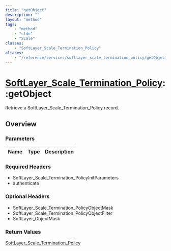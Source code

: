 ```yaml
---
title: "getObject"
description: ""
layout: "method"
tags:
    - "method"
    - "sldn"
    - "Scale"
classes:
    - "SoftLayer_Scale_Termination_Policy"
aliases:
    - "/reference/services/softlayer_scale_termination_policy/getObject"
---
```

# [SoftLayer_Scale_Termination_Policy](/reference/services/SoftLayer_Scale_Termination_Policy)::getObject

Retrieve a SoftLayer_Scale_Termination_Policy record.


## Overview 


### Parameters 
|Name | Type | Description |
| --- | --- | --- |


### Required Headers
* SoftLayer_Scale_Termination_PolicyInitParameters
* authenticate

### Optional Headers
* SoftLayer_Scale_Termination_PolicyObjectMask
* SoftLayer_Scale_Termination_PolicyObjectFilter
* SoftLayer_ObjectMask

### Return Values
<a href='/reference/datatypes/SoftLayer_Scale_Termination_Policy'>SoftLayer_Scale_Termination_Policy </a>

